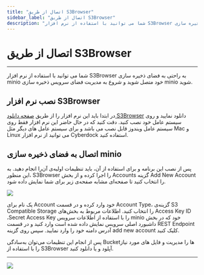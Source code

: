 ```yaml
---
title: "اتصال از طریق S3Browser"
sidebar_label: "اتصال از طریق S3Browser"
description: "شما می توانید با استفاده از نرم افزار S3Browser به راحتی به فضای ذخیره سازی minio خود متصل شوید و شروع به مدیریت فضای سرویس ذخیره سازی minio شوید. "
---
```


# اتصال از طریق S3Browser
---

شما می توانید با استفاده از نرم افزار S3Browser به راحتی به فضای ذخیره سازی minio خود متصل شوید و شروع به مدیریت فضای سرویس ذخیره سازی minio شوید.

## نصب نرم افزار S3Browser

در ابتدا باید این نرم افزار را از طریق [صفحه دانلود S3Browser](https://s3browser.com/download.aspx) دانلود نمایید و روی سیستم عامل خود نصب کنید. دقت کنید که در حال حاضر این نرم افزار فقط روی سیستم عامل ویندوز قابل نصب می باشد و برای سیستم عامل های دیگر مثل Mac و Linux می توانید از نرم افزار Cyberdock استفاده کنید.

## اتصال به فضای ذخیره سازی minio

پس از نصب این برنامه و برای استفاده از آن، باید تنظیمات اولیه‌ی آن‌را‌ انجام دهید. به این منظور، S3Browser را اجرا کرده و از بخش Accounts گزینه Add New Account را انتخاب کنید تا صفحه‌ای مشابه صفحه‌ی زیر برای شما نمایش داده شود.

![](https://s1.chabokan.net/docs/images/add-s3-compatible-storage.png)

یک نام برای Account خود وارد کرده و در قسمت Account Type، گزینه‌ی S3 Compatible Storage را انتخاب کنید. اطلاعات مربوط به بخش‌های Access Key ID ،Secret Access Key را با استفاده از اطلاعات سرویس minio خود که در بخش داشبورد اصلی سرویس نمایش داده شده است وارد کنید و در قسمت REST Endpoint آدرس دامنه خود را وارد نمایید. سپس روی گزینه add new account کلیک کنید.

پس از انجام این تنظیمات می‌توان به‌سادگی Bucketها را مدیریت و فایل های مورد نیاز را با استفاده از S3Browser آپلود و یا دانلود کنید.

---
<a href="https://hub.chabokan.net/fa/services/create/minio" ><img src="https://s1.chabokan.net/docs/images/minio-banner.png" /></a>